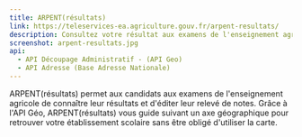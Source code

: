 ```yaml
---
title: ARPENT(résultats)
link: https://teleservices-ea.agriculture.gouv.fr/arpent-resultats/
description: Consultez votre résultat aux examens de l'enseignement agricole et téléchargez votre relevé de notes
screenshot: arpent-resultats.jpg
api:
  - API Découpage Administratif - (API Geo)
  - API Adresse (Base Adresse Nationale)
---
```


ARPENT(résultats) permet aux candidats aux examens de l'enseignement agricole de connaître leur résultats et d'éditer leur relevé de notes. Grâce à l'API Géo, ARPENT(résultats) vous guide suivant un axe géographique pour retrouver votre établissement scolaire sans être obligé d'utiliser la carte.
